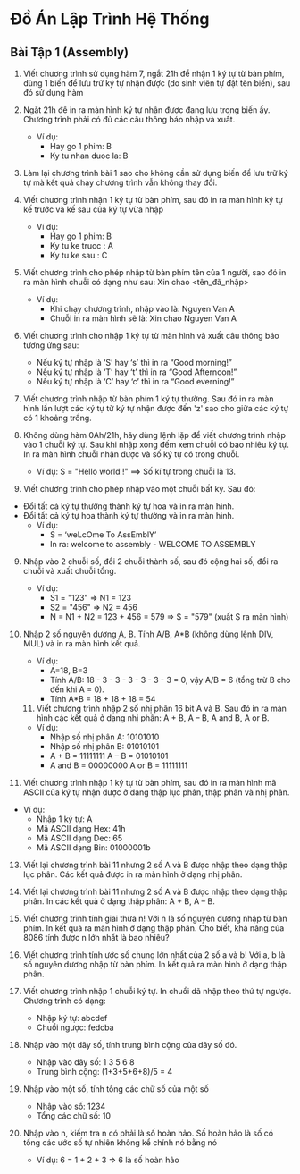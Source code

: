 
# Đồ Án Lập Trình Hệ Thống
## Bài Tập 1 (Assembly)

1. Viết chương trình sử dụng hàm 7, ngắt 21h để nhận 1 ký tự từ bàn phím, dùng 1
biến để lưu trữ ký tự nhận được (do sinh viên tự đặt tên biến), sau đó sử dụng hàm
2. Ngắt 21h để in ra màn hình ký tự nhận được đang lưu trong biến ấy. Chương
trình phải có đủ các câu thông báo nhập và xuất.
	  - Ví dụ:
		  + Hay go 1 phim: B
		  + Ky tu nhan duoc la: B

2. Làm lại chương trình bài 1 sao cho không cần sử dụng biến để lưu trữ ký tự mà
kết quả chạy chương trình vẫn không thay đổi.

3. Viết chương trình nhận 1 ký tự từ bàn phím, sau đó in ra màn hình ký tự kế
trước và kế sau của ký tự vừa nhập
	- Ví dụ: 
		+ Hay go 1 phim: B
		+ Ky tu ke truoc : A
		+ Ky tu ke sau : C

4. Viết chương trình cho phép nhập từ bàn phím tên của 1 người, sao đó in ra màn
hình chuỗi có dạng như sau: Xin chao <tên_đã_nhập>
	- Ví dụ: 
		+ Khi chạy chương trình, nhập vào là: Nguyen Van A
		+ Chuỗi in ra màn hình sẽ là: Xin chao Nguyen Van A
5. Viết chương trình cho nhập 1 ký tự từ màn hình và xuất câu thông báo tương ứng sau:
	- Nếu ký tự nhập là ‘S’ hay ‘s’ thì in ra “Good morning!”
	- Nếu ký tự nhập là ‘T’ hay ‘t’ thì in ra “Good Afternoon!”
	- Nếu ký tự nhập là ‘C’ hay ‘c’ thì in ra “Good everning!”

6. Viết chương trình nhập từ bàn phím 1 ký tự thường. Sau đó in ra màn hình lần lượt các ký tự từ ký tự nhận được đến 'z' sao cho giữa các ký tự có 1 khoảng trống.

7. Không dùng hàm 0Ah/21h, hãy dùng lệnh lặp để viết chương trình nhập vào 1
chuỗi ký tự. Sau khi nhập xong đếm xem chuỗi có bao nhiêu ký tự. In ra màn hình
chuỗi nhận được và số ký tự có trong chuỗi.
	- Ví dụ: S = "Hello world !" ==> Số kí tự trong chuỗi là 13.

8. Viết chương trình cho phép nhập vào một chuỗi bất kỳ. Sau đó:
- Đổi tất cả ký tự thường thành ký tự hoa và in ra màn hình.
- Đổi tất cả ký tự hoa thành ký tự thường và in ra màn hình.
	+ Ví dụ: 
		* S = ‘weLcOme To AssEmblY’
		* In ra: welcome to assembly - WELCOME TO ASSEMBLY

9. Nhập vào 2 chuỗi số, đổi 2 chuỗi thành số, sau đó cộng hai số, đổi ra chuỗi và xuất chuỗi tổng.
	- Ví dụ: 
		+ S1 = "123" => N1 = 123
		+ S2 = "456" => N2 = 456
		+ N = N1 + N2 = 123 + 456 = 579 => S = "579" (xuất S ra màn hình)

10. Nhập 2 số nguyên dương A, B. Tính A/B, A*B (không dùng lệnh DIV, MUL) và
in ra màn hình kết quả.
	- Ví dụ: 
		+ A=18, B=3
		+ Tính A/B: 18 - 3 - 3 - 3 - 3 - 3 - 3 = 0, vậy A/B = 6 (tổng trừ B cho đến khi A = 0).
		+ Tính A*B = 18 + 18 + 18 = 54
	11. Viết chương trình nhập 2 số nhị phân 16 bit A và B. Sau đó in ra màn hình các kết quả ở dạng nhị phân: A + B, A – B, A and B, A or B.
	- Ví dụ: 
		+ Nhập số nhị phân A: 10101010
		+ Nhập số nhị phân B: 01010101
		+ A + B = 11111111 A – B = 01010101
		+ A and B = 00000000 A or B = 11111111

12. Viết chương trình nhập 1 ký tự từ bàn phím, sau đó in ra màn hình mã ASCII của
ký tự nhận được ở dạng thập lục phân, thập phân và nhị phân.
- Ví dụ: 
	+ Nhập 1 ký tự: A
	+ Mã ASCII dạng Hex: 41h
	+ Mã ASCII dạng Dec: 65
	+ Mã ASCII dạng Bin: 01000001b

13. Viết lại chương trình bài 11 nhưng 2 số A và B được nhập theo dạng thập lục
phân. Các kết quả được in ra màn hình ở dạng nhị phân.

14. Viết lại chương trình bài 11 nhưng 2 số A và B được nhập theo dạng thập phân. In các kết quả ở dạng thập phân: A + B, A – B.

15. Viết chương trình tính giai thừa n! Với n là số nguyên dương nhập từ bàn phím. In kết quả ra màn hình ở dạng thập phân. Cho biết, khả năng của 8086 tính được n lớn nhất là bao nhiêu?
16. Viết chương trình tính ước số chung lớn nhất của 2 số a và b! Với a, b là số nguyên dương nhập từ bàn phím. In kết quả ra màn hình ở dạng thập phân. 

17. Viết chương trình nhập 1 chuỗi ký tự. In chuổi dã nhập theo thứ tự ngược. Chương trình có dạng: 
	- Nhập ký tự: abcdef
	- Chuổi ngược: fedcba

18. Nhập vào một dãy số, tính trung bình cộng của dãy số đó.
	- Nhập vào dãy số: 1  3   5  6  8
	- Trung bình cộng: (1+3+5+6+8)/5 = 4

19. Nhập vào một số, tính tổng các chữ số của một số
	- Nhập vào số: 1234
	- Tổng các chữ số: 10

20. Nhập vào n, kiểm tra n có phải là số hoàn hảo. Số hoàn hảo là số có tổng các ước số tự nhiên không kể chính nó bằng nó
	- Ví dụ: 6 = 1 + 2 + 3  => 6 là số hoàn hảo
